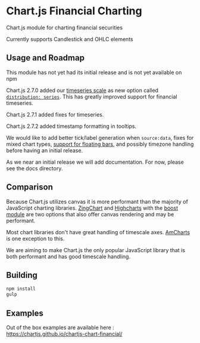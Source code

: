 # Chart.js Financial Charting

Chart.js module for charting financial securities

Currently supports Candlestick and OHLC elements

## Usage and Roadmap

This module has not yet had its initial release and is not yet available on npm

Chart.js 2.7.0 added our [timeseries scale](https://github.com/chartjs/Chart.js/issues/4189) as new option called [`distribution: series`](http://www.chartjs.org/docs/latest/axes/cartesian/time.html). This has greatly improved support for financial timeseries.

Chart.js 2.7.1 added fixes for timeseries.

Chart.js 2.7.2 added timestamp formatting in tooltips.

We would like to add better tick/label generation when `source:data`, fixes for mixed chart types, [support for floating bars](https://github.com/chartjs/Chart.js/issues/4863), and possibly timezone handling before having an initial release.

As we near an initial release we will add documentation. For now, please see the docs directory.

## Comparison

Because Chart.js utilizes canvas it is more performant than the majority of JavaScript charting libraries. [ZingChart](https://www.zingchart.com/docs/chart-types/stock-charts/) and [Highcharts](https://www.highcharts.com/stock/demo/candlestick) with the [boost module](https://www.highcharts.com/blog/news/175-highcharts-performance-boost/) are two options that also offer canvas rendering and may be performant.

Most chart libraries don't have great handling of timescale axes. [AmCharts](https://www.amcharts.com/stock-chart/) is one exception to this.

We are aiming to make Chart.js the only popular JavaScript library that is both performant and has good timescale handling.

## Building

```sh
npm install
gulp
```

## Examples

Out of the box examples are available here : https://chartjs.github.io/chartjs-chart-financial/
